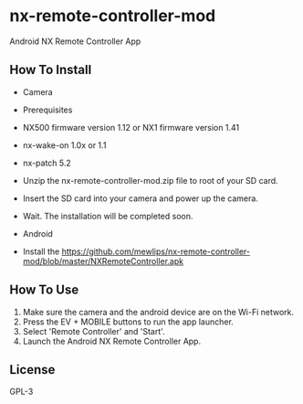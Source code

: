 # nx-remote-controller-mod

Android NX Remote Controller App

## How To Install

* Camera
 * Prerequisites
  * NX500 firmware version 1.12 or NX1 firmware version 1.41
  * nx-wake-on 1.0x or 1.1
  * nx-patch 5.2

 * Unzip the nx-remote-controller-mod.zip file to root of your SD card.
 * Insert the SD card into your camera and power up the camera.
 * Wait. The installation will be completed soon.

* Android
 * Install the https://github.com/mewlips/nx-remote-controller-mod/blob/master/NXRemoteController.apk

## How To Use

1. Make sure the camera and the android device are on the Wi-Fi network.
2. Press the EV + MOBILE buttons to run the app launcher.
3. Select 'Remote Controller' and 'Start'.
4. Launch the Android NX Remote Controller App.

## License

GPL-3
